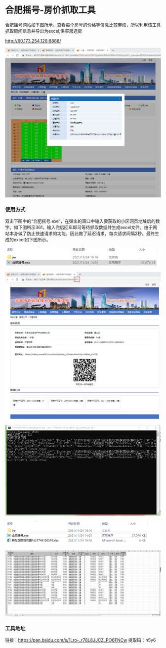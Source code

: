 # 合肥摇号-房价抓取工具

合肥摇号网站如下图所示，查看每个房号的价格等信息比较麻烦，所以利用该工具抓取房间信息并导出为excel,供买房选房

http://60.173.254.126:8888/

![](https://raw.githubusercontent.com/xbingo2/readmeImg/main/crxNewTabImg/yh3.png)

### 使用方式

双击下图中的“合肥摇号.exe“，在弹出的窗口中输入要获取的小区网页地址后的数字。如下图所示361，输入完后回车即可等待抓取数据并生成excel文件。由于网站本身做了防止快速请求的功能，因此做了延迟请求，每次请求间隔2秒。最终生成的excel如下图所示。

![](https://raw.githubusercontent.com/xbingo2/readmeImg/main/crxNewTabImg/yh4.png)

![](https://raw.githubusercontent.com/xbingo2/readmeImg/main/crxNewTabImg/yh2.png)

![](https://raw.githubusercontent.com/xbingo2/readmeImg/main/crxNewTabImg/yh5.png)

![](https://raw.githubusercontent.com/xbingo2/readmeImg/main/crxNewTabImg/yh6.png)

![](https://raw.githubusercontent.com/xbingo2/readmeImg/main/crxNewTabImg/yh7.png)

### 工具地址

链接：https://pan.baidu.com/s/1Lro-_r78L8JJCZ_PO6FNCw 
提取码：h5y6
